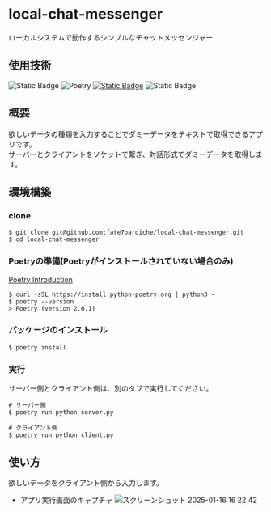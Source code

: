 # local-chat-messenger
ローカルシステムで動作するシンプルなチャットメッセンジャー

## 使用技術
![Static Badge](https://img.shields.io/badge/-Python-F9DC3E.svg?style=flat&logo=python)
![Poetry](https://img.shields.io/endpoint?url=https://python-poetry.org/badge/v0.json)
[![Static Badge](https://img.shields.io/badge/Faker-006DAD)](https://pypi.org/project/Faker/)
![Static Badge](https://img.shields.io/badge/-Linux-FCC624?style=flat&logo=linux&logoColor=black)

## 概要
欲しいデータの種類を入力することでダミーデータをテキストで取得できるアプリです。  
サーバーとクライアントをソケットで繋ぎ、対話形式でダミーデータを取得します。

## 環境構築
### clone
```
$ git clone git@github.com:fate7bardiche/local-chat-messenger.git
$ cd local-chat-messenger
```

### Poetryの準備(Poetryがインストールされていない場合のみ)
[Poetry Introduction](https://python-poetry.org/docs/#installing-with-the-official-installer)
```
$ curl -sSL https://install.python-poetry.org | python3 -
$ poetry --version
> Poetry (version 2.0.1)
```

### パッケージのインストール
```
$ poetry install
```

### 実行
サーバー側とクライアント側は、別のタブで実行してください。
```
# サーバー側
$ poetry run python server.py
```
```
# クライアント側
$ poetry run python client.py
```

## 使い方
欲しいデータをクライアント側から入力します。
- アプリ実行画面のキャプチャ
![スクリーンショット 2025-01-16 16 22 42](https://github.com/user-attachments/assets/36c28804-44a0-4aac-89ac-e239e4987bfc)